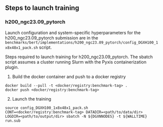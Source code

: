 ## Steps to launch training

### h200_ngc23.09_pytorch

Launch configuration and system-specific hyperparameters for the
h200_ngc23.09_pytorch submission are in the
`benchmarks/bert/implementations/h200_ngc23.09_pytorch/config_DGXH100_1x8x48x1_pack.sh` script.

Steps required to launch training for h200_ngc23.09_pytorch.  The sbatch
script assumes a cluster running Slurm with the Pyxis containerization plugin.

1. Build the docker container and push to a docker registry

```
docker build --pull -t <docker/registry:benchmark-tag> .
docker push <docker/registry:benchmark-tag>
```

2. Launch the training
```
source config_DGXH100_1x8x48x1_pack.sh
CONT=<docker/registry:benchmark-tag> DATADIR=<path/to/data/dir> LOGDIR=<path/to/output/dir> sbatch -N ${DGXNNODES} -t ${WALLTIME} run.sub
```
